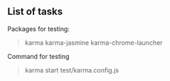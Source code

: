 ## List of tasks

Packages for testing:
> karma
> karma-jasmine
> karma-chrome-launcher

Command for testing
> karma start test/karma.config.js